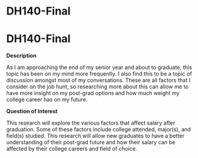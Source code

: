 # DH140-Final

# DH140-Final

**Description**

As I am approaching the end of my senior year and about to graduate, this topic has been on my mind more frequently. I also find this to be a topic of discussion amongst most of my conversations. These are all factors that I consider on the job hunt, so researching more about this can allow me to have more insight on my post-grad options and how much weight my college career has on my future.

**Question of Interest**

This research will explore the various factors that affect salary after graduation. Some of these factors include college attended, major(s), and field(s) studied. This research will allow new graduates to have a better understanding of their post-grad future and how their salary can be affected by their college careers and field of choice.